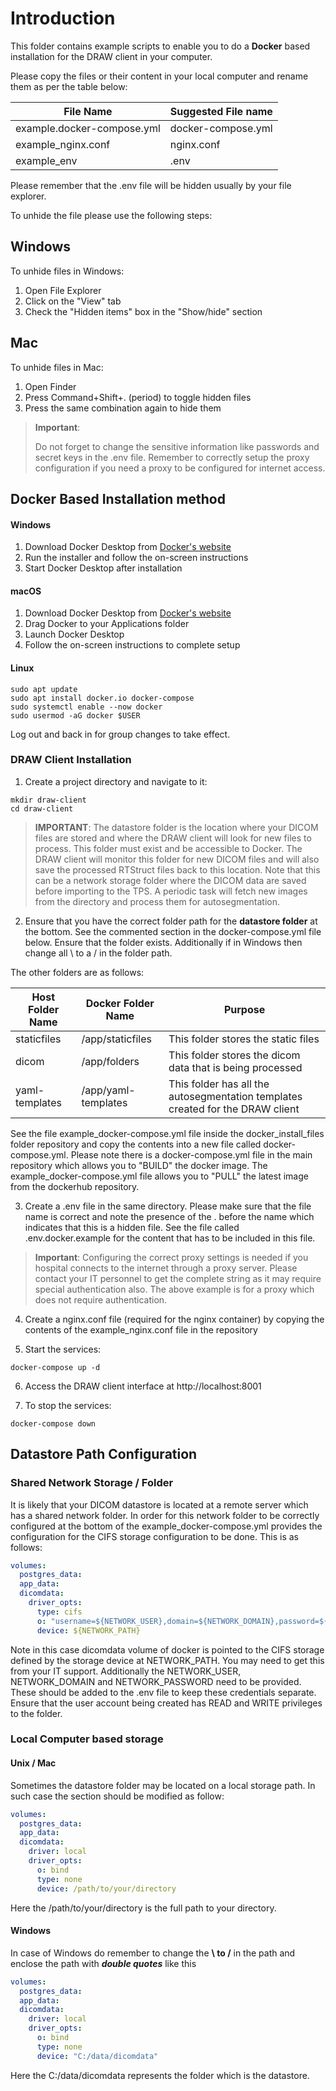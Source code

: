# Introduction
This folder contains example scripts to enable you to do a **Docker** based installation for the DRAW client in your computer.

Please copy the files or their content in your local computer and rename them as per the table below:

| File Name | Suggested File name|
|----|-----|
|example.docker-compose.yml | docker-compose.yml |
|example_nginx.conf| nginx.conf|
|example_env | .env|

Please remember that the .env file will be hidden usually by your file explorer.

To unhide the file please use the following steps:

## Windows
To unhide files in Windows:
1. Open File Explorer
2. Click on the "View" tab
3. Check the "Hidden items" box in the "Show/hide" section

## Mac
To unhide files in Mac:
1. Open Finder
2. Press Command+Shift+. (period) to toggle hidden files
3. Press the same combination again to hide them

>**Important**:
>
> Do not forget to change the sensitive information like passwords and secret keys in the .env file. Remember to correctly setup the proxy configuration if you need a proxy to be configured for internet access.


## Docker Based Installation method

#### Windows
1. Download Docker Desktop from [Docker's website](https://www.docker.com/products/docker-desktop/)
2. Run the installer and follow the on-screen instructions
3. Start Docker Desktop after installation

#### macOS
1. Download Docker Desktop from [Docker's website](https://www.docker.com/products/docker-desktop/)
2. Drag Docker to your Applications folder
3. Launch Docker Desktop
4. Follow the on-screen instructions to complete setup

#### Linux
```
sudo apt update
sudo apt install docker.io docker-compose
sudo systemctl enable --now docker
sudo usermod -aG docker $USER
```
Log out and back in for group changes to take effect.

### DRAW Client Installation

1. Create a project directory and navigate to it:
```
mkdir draw-client
cd draw-client
```

> **IMPORTANT**: The datastore folder is the location where your DICOM files are stored and where the DRAW client will look for new files to process. This folder must exist and be accessible to Docker. The DRAW client will monitor this folder for new DICOM files and will also save the processed RTStruct files back to this location. Note that this can be a network storage folder where the DICOM data are saved before importing to the TPS. A periodic task will fetch new images from the directory and process them for autosegmentation.


2. Ensure that you have the correct folder path for the **datastore folder** at the bottom. See the commented section in the docker-compose.yml file below. Ensure that the folder exists. Additionally if in Windows then change all \ to a / in the folder path. 

The other folders are as follows:

| Host Folder Name | Docker Folder Name | Purpose |
| ---- | ----- | ---- |
| staticfiles | /app/staticfiles | This folder stores the static files |
| dicom | /app/folders | This folder stores the dicom data that is being processed |
| yaml-templates | /app/yaml-templates | This folder has all the autosegmentation templates created for the DRAW client |

See the file example_docker-compose.yml file inside the docker_install_files folder repository and copy the contents into a new file called docker-compose.yml. 
Please note there is a docker-compose.yml file in the main repository which allows you to "BUILD" the docker image. The example_docker-compose.yml file allows you to "PULL" the latest image from the dockerhub repository.


3. Create a .env file in the same directory. Please make sure that the file name is correct and note the presence of the . before the name which indicates that this is a hidden file. See the file called .env.docker.example for the content that has to be included in this file.

  
> **Important**: Configuring the correct proxy settings is needed if you hospital connects to the internet through a proxy server. Please contact your IT personnel to get the complete string as it may require special authentication also. The above example is for a proxy which does not require authentication.

4. Create a nginx.conf file (required for the nginx container) by copying the contents of the  example_nginx.conf file in the repository

5. Start the services:
```
docker-compose up -d
```

6. Access the DRAW client interface at http://localhost:8001

7. To stop the services:
```
docker-compose down
```

## Datastore Path Configuration

### Shared Network Storage / Folder

It is likely that your DICOM datastore is located at a remote server which has a shared network folder. In order for this network folder to be correctly configured at the bottom of the example_docker-compose.yml provides the configuration for the CIFS storage configuration to be done. This is as follows:

``` yaml
volumes:
  postgres_data:
  app_data:
  dicomdata:
    driver_opts:
      type: cifs
      o: "username=${NETWORK_USER},domain=${NETWORK_DOMAIN},password=${NETWORK_PASSWORD},rw"
      device: ${NETWORK_PATH}  
```
Note in this case dicomdata volume of docker is pointed to the CIFS storage defined by the storage device at NETWORK_PATH. You may need to get this from your IT support. Additionally the NETWORK_USER, NETWORK_DOMAIN and NETWORK_PASSWORD need to be provided. These should be added to the .env file to keep these credentials separate. Ensure that the user account being created has READ and WRITE privileges to the folder. 

### Local Computer based storage

#### Unix / Mac

Sometimes the datastore folder may be located on a local storage path. In such case the section should be modified as follow:

``` yaml
volumes:
  postgres_data:
  app_data:
  dicomdata:
    driver: local
    driver_opts:
      o: bind
      type: none
      device: /path/to/your/directory
```
Here the /path/to/your/directory is the full path to your directory.

#### Windows

 In case of Windows do remember to change the **\ to /** in the path and enclose the path with ***double quotes*** like this 

``` yaml
volumes:
  postgres_data:
  app_data:
  dicomdata:
    driver: local
    driver_opts:
      o: bind
      type: none
      device: "C:/data/dicomdata"
```

Here the C:/data/dicomdata represents the folder which is the datastore.